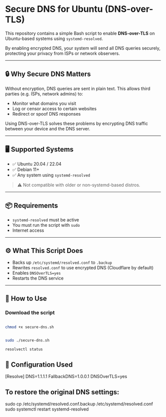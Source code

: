 # Secure DNS for Ubuntu (DNS-over-TLS)

This repository contains a simple Bash script to enable **DNS-over-TLS** on Ubuntu-based systems using `systemd-resolved`.

By enabling encrypted DNS, your system will send all DNS queries securely, protecting your privacy from ISPs or network observers.

---

## 🔒 Why Secure DNS Matters

Without encryption, DNS queries are sent in plain text. This allows third parties (e.g. ISPs, network admins) to:

- Monitor what domains you visit
- Log or censor access to certain websites
- Redirect or spoof DNS responses

Using DNS-over-TLS solves these problems by encrypting DNS traffic between your device and the DNS server.

---

## 🖥️ Supported Systems

- ✅ Ubuntu 20.04 / 22.04
- ✅ Debian 11+
- ✅ Any system using `systemd-resolved`

> ⚠️ Not compatible with older or non-systemd-based distros.

---

## 📦 Requirements

- `systemd-resolved` must be active
- You must run the script with `sudo`
- Internet access

---

## ⚙️ What This Script Does

- Backs up `/etc/systemd/resolved.conf` to `.backup`
- Rewrites `resolved.conf` to use encrypted DNS (Cloudflare by default)
- Enables `DNSOverTLS=yes`
- Restarts the DNS service

---

## 🚀 How to Use

### Download the script

```bash

chmod +x secure-dns.sh


sudo ./secure-dns.sh

resolvectl status
```
## 🧾 Configuration Used
[Resolve]
DNS=1.1.1.1
FallbackDNS=1.0.0.1
DNSOverTLS=yes
## To restore the original DNS settings:


sudo cp /etc/systemd/resolved.conf.backup /etc/systemd/resolved.conf
sudo systemctl restart systemd-resolved